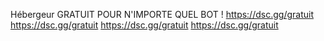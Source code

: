 Hébergeur GRATUIT POUR N'IMPORTE QUEL BOT ! 
https://dsc.gg/gratuit
https://dsc.gg/gratuit
https://dsc.gg/gratuit
https://dsc.gg/gratuit
